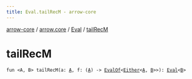 ```yaml
---
title: Eval.tailRecM - arrow-core
---
```


[arrow-core](../../index.html) / [arrow.core](../index.html) / [Eval](index.html) / [tailRecM](./tail-rec-m.html)

# tailRecM

`fun <A, B> tailRecM(a: `[`A`](tail-rec-m.html#A)`, f: (`[`A`](tail-rec-m.html#A)`) -> `[`EvalOf`](../-eval-of.html)`<`[`Either`](../-either/index.html)`<`[`A`](tail-rec-m.html#A)`, `[`B`](tail-rec-m.html#B)`>>): `[`Eval`](index.html)`<`[`B`](tail-rec-m.html#B)`>`